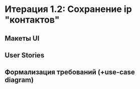 # Итерация 1.2: Сохранение ip "контактов"
## Макеты UI
## User Stories
## Формализация требований (+use-case diagram)
